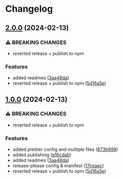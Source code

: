 # Changelog

## [2.0.0](https://github.com/nico-i/nico-i/compare/ts-config-v1.0.0...ts-config-v2.0.0) (2024-02-13)


### ⚠ BREAKING CHANGES

* reverted release + publish to npm

### Features

* added readmes ([3aa48da](https://github.com/nico-i/nico-i/commit/3aa48dadbfa3c7d46db18aa1b2d7c11a91b4fe0a))
* reverted release + publish to npm ([5d16a5e](https://github.com/nico-i/nico-i/commit/5d16a5e666b0563574405d8a0c97e4b4f30b2e42))

## [1.0.0](https://github.com/nico-i/nico-i/compare/ts-config-v0.9.0...ts-config-v1.0.0) (2024-02-13)


### ⚠ BREAKING CHANGES

* reverted release + publish to npm

### Features

* added prettier config and multiple files ([873b698](https://github.com/nico-i/nico-i/commit/873b698a57026ed29f9db25e0c81b2d3706f5f22))
* added publishing ([e16cdab](https://github.com/nico-i/nico-i/commit/e16cdab6ec2e91e6e28383c077ec3db822f95e28))
* added readmes ([3aa48da](https://github.com/nico-i/nico-i/commit/3aa48dadbfa3c7d46db18aa1b2d7c11a91b4fe0a))
* release-please config & manifest ([17ceaec](https://github.com/nico-i/nico-i/commit/17ceaec45ec114335dffc437fd53eadc703d54f3))
* reverted release + publish to npm ([5d16a5e](https://github.com/nico-i/nico-i/commit/5d16a5e666b0563574405d8a0c97e4b4f30b2e42))
